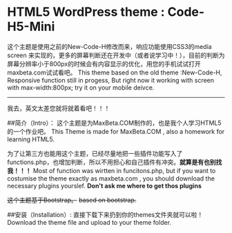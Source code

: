 HTML5 WordPress theme : Code-H5-Mini
==============
这个主题是使用之前的New-Code-H修改而来，响应功能使用CSS3的media screen 来实现的，更多的屏幕判断还在开发中（或者说学习中！），目前的判断为屏幕分辨率小于800px的时候会有内容显示的优化，用您的手机试试打开maxbeta.com试试看吧。
This theme based on the old theme :New-Code-H, Responsive function still in progess, But right now it working with screen with max-width:800px; try it on your mobile deivce.

_____

我去，英文太差您就将就着看吧！！！

##简介（Intro）：
这个主题是为MaxBeta.COM制作的，也是我个人学习HTML5的一个作业吧。
This Theme is made for MaxBeta.COM , also a homework for learning HTML5.

为了让第三方也能用这个主题，已经尽量地把一些插件功能写入了functions.php，也增加判断，所以不用担心和自己插件有冲突。**就算是有也别找我！！！**
Most of function was wirtten in funcitons.php, but if you want to costumise the theme exactly as maxbeta.com , you should download the necessary plugins yourslef. **Don't ask me where to get thos plugins**

~~这个主题基于Bootstrap。~~
~~based on bootstrap.~~

##安装（Installation）:
直接下载下来扔到你的themes文件夹就可以啦！
Download the theme file and upload to your theme folder.
